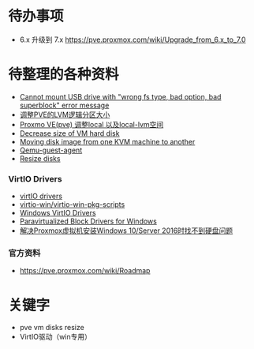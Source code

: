 # 待办事项

- 6.x 升级到 7.x https://pve.proxmox.com/wiki/Upgrade_from_6.x_to_7.0

# 待整理的各种资料

- [Cannot mount USB drive with "wrong fs type, bad option, bad superblock" error message](https://askubuntu.com/questions/703183/cannot-mount-usb-drive-with-wrong-fs-type-bad-option-bad-superblock-error-me)
- [调整PVE的LVM逻辑分区大小](https://lovesykun.cn/archives/pve-lvm.html)
- [Proxmo VE(pve) 调整local 以及local-lvm空间](https://blog.csdn.net/qq_40858216/article/details/105071040)
- [Decrease size of VM hard disk](https://forum.proxmox.com/threads/decrease-size-of-vm-hard-disk.76293/)
- [Moving disk image from one KVM machine to another](https://pve.proxmox.com/wiki/Moving_disk_image_from_one_KVM_machine_to_another)
- [Qemu-guest-agent](https://pve.proxmox.com/wiki/Qemu-guest-agent)
- [Resize disks](https://pve.proxmox.com/wiki/Resize_disks)

### VirtIO Drivers

- [virtIO drivers](https://docs.fedoraproject.org/en-US/quick-docs/creating-windows-virtual-machines-using-virtio-drivers/index.html)
- [virtio-win/virtio-win-pkg-scripts](https://github.com/virtio-win/virtio-win-pkg-scripts)
- [Windows VirtIO Drivers](https://pve.proxmox.com/wiki/Windows_VirtIO_Drivers)
- [Paravirtualized Block Drivers for Windows](https://pve.proxmox.com/wiki/Paravirtualized_Block_Drivers_for_Windows)
- [解决Proxmox虚拟机安装Windows 10/Server 2016时找不到硬盘问题](https://wangye.org/blog/archives/1216/)

### 官方资料

- https://pve.proxmox.com/wiki/Roadmap

# 关键字

- pve vm disks resize
- VirtIO驱动（win专用）
